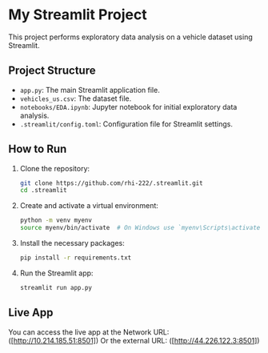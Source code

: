 # My Streamlit Project

This project performs exploratory data analysis on a vehicle dataset using Streamlit.

## Project Structure

- `app.py`: The main Streamlit application file.
- `vehicles_us.csv`: The dataset file.
- `notebooks/EDA.ipynb`: Jupyter notebook for initial exploratory data analysis.
- `.streamlit/config.toml`: Configuration file for Streamlit settings.

## How to Run

1. Clone the repository:
    ```bash
    git clone https://github.com/rhi-222/.streamlit.git
    cd .streamlit
    ```

2. Create and activate a virtual environment:
    ```bash
    python -m venv myenv
    source myenv/bin/activate  # On Windows use `myenv\Scripts\activate`
    ```

3. Install the necessary packages:
    ```bash
    pip install -r requirements.txt
    ```

4. Run the Streamlit app:
    ```bash
    streamlit run app.py
    ```

## Live App

You can access the live app at the Network URL: ([http://10.214.185.51:8501]) 
Or the external URL: ([http://44.226.122.3:8501])
